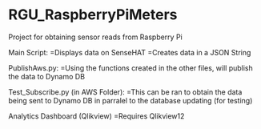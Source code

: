 # RGU_RaspberryPiMeters
Project for obtaining sensor reads from Raspberry Pi

Main Script:
  =Displays data on SenseHAT
  =Creates data in a JSON String
  
PublishAws.py:
  =Using the functions created in the other files, will publish the data to Dynamo DB 
  
Test_Subscribe.py (in AWS Folder):
  =This can be ran to obtain the data being sent to Dynamo DB in parralel to the database updating (for testing)
  
Analytics Dashboard (Qlikview)
  =Requires Qlikview12 
